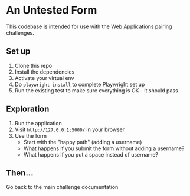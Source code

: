 # An Untested Form

This codebase is intended for use with the Web Applications pairing challenges.

## Set up

1. Clone this repo
2. Install the dependencies
3. Activate your virtual env
4. Do `playwright install` to complete Playwright set up
5. Run the existing test to make sure everything is OK - it should pass

## Exploration

1. Run the application
2. Visit `http://127.0.0.1:5000/` in your browser
3. Use the form
   - Start with the "happy path" (adding a username)
   - What happens if you submit the form without adding a username?
   - What happens if you put a space instead of username?

## Then...

Go back to the main challenge documentation

